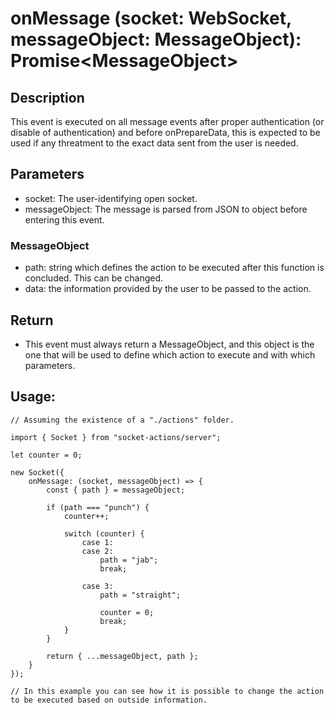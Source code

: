 # onMessage (socket: WebSocket, messageObject: MessageObject): Promise\<MessageObject>

## Description

This event is executed on all message events after proper authentication (or disable of authentication) and before onPrepareData, this is expected to be used if any threatment to the exact data sent from the user is needed.

## Parameters

- socket: The user-identifying open socket.
- messageObject: The message is parsed from JSON to object before entering this event.

### MessageObject

- path: string which defines the action to be executed after this function is concluded. This can be changed.
- data: the information provided by the user to be passed to the action.

## Return

- This event must always return a MessageObject, and this object is the one that will be used to define which action to execute and with which parameters.

## Usage:

```
// Assuming the existence of a "./actions" folder.

import { Socket } from "socket-actions/server";

let counter = 0;

new Socket({
    onMessage: (socket, messageObject) => {
        const { path } = messageObject;

        if (path === "punch") {
            counter++;

            switch (counter) {
                case 1:
                case 2:
                    path = "jab";
                    break;

                case 3:
                    path = "straight";

                    counter = 0;
                    break;
            }
        }

        return { ...messageObject, path };
    }
});

// In this example you can see how it is possible to change the action to be executed based on outside information.
```
